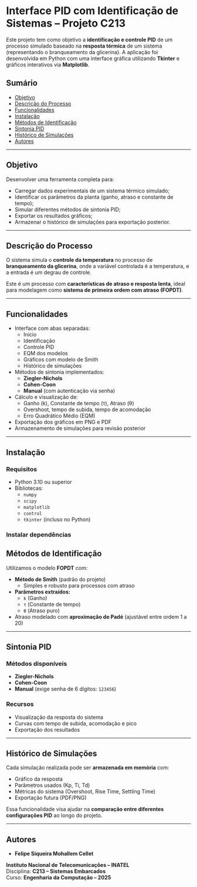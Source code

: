 # Interface PID com Identificação de Sistemas – Projeto C213

Este projeto tem como objetivo a **identificação e controle PID** de um processo simulado baseado na **resposta térmica** de um sistema (representando o branqueamento da glicerina). A aplicação foi desenvolvida em Python com uma interface gráfica utilizando **Tkinter** e gráficos interativos via **Matplotlib**.

## Sumário

- [Objetivo](#objetivo)
- [Descrição do Processo](#descrição-do-processo)
- [Funcionalidades](#funcionalidades)
- [Instalação](#instalação)
- [Métodos de Identificação](#métodos-de-identificação)
- [Sintonia PID](#sintonia-pid)
- [Histórico de Simulações](#histórico-de-simulações)
- [Autores](#autores)

---

## Objetivo

Desenvolver uma ferramenta completa para:

- Carregar dados experimentais de um sistema térmico simulado;
- Identificar os parâmetros da planta (ganho, atraso e constante de tempo);
- Simular diferentes métodos de sintonia PID;
- Exportar os resultados gráficos;
- Armazenar o histórico de simulações para exportação posterior.

---

## Descrição do Processo

O sistema simula o **controle da temperatura** no processo de **branqueamento da glicerina**, onde a variável controlada é a temperatura, e a entrada é um degrau de controle.

Este é um processo com **características de atraso e resposta lenta**, ideal para modelagem como **sistema de primeira ordem com atraso (FOPDT)**.

---

## Funcionalidades

- Interface com abas separadas:
  - Início
  - Identificação
  - Controle PID
  - EQM dos modelos
  - Gráficos com modelo de Smith
  - Histórico de simulações
- Métodos de sintonia implementados:
  - **Ziegler-Nichols**
  - **Cohen-Coon**
  - **Manual** (com autenticação via senha)
- Cálculo e visualização de:
  - Ganho (k), Constante de tempo (τ), Atraso (θ)
  - Overshoot, tempo de subida, tempo de acomodação
  - Erro Quadrático Médio (EQM)
- Exportação dos gráficos em PNG e PDF
- Armazenamento de simulações para revisão posterior

---

## Instalação

### Requisitos

- Python 3.10 ou superior
- Bibliotecas:
  - `numpy`
  - `scipy`
  - `matplotlib`
  - `control`
  - `tkinter` (incluso no Python)

### Instalar dependências



## Métodos de Identificação

Utilizamos o modelo **FOPDT** com:

- **Método de Smith** (padrão do projeto)
  - Simples e robusto para processos com atraso
- **Parâmetros extraídos:**
  - `k` (Ganho)
  - `τ` (Constante de tempo)
  - `θ` (Atraso puro)
- Atraso modelado com **aproximação de Padé** (ajustável entre ordem 1 a 20)

---

## Sintonia PID

### Métodos disponíveis

- **Ziegler-Nichols**
- **Cohen-Coon**
- **Manual** (exige senha de 6 dígitos: `123456`)

### Recursos

- Visualização da resposta do sistema
- Curvas com tempo de subida, acomodação e pico
- Exportação dos resultados

---

## Histórico de Simulações

Cada simulação realizada pode ser **armazenada em memória** com:

- Gráfico da resposta
- Parâmetros usados (Kp, Ti, Td)
- Métricas do sistema (Overshoot, Rise Time, Settling Time)
- Exportação futura (PDF/PNG)

Essa funcionalidade visa ajudar na **comparação entre diferentes configurações PID** ao longo do projeto.

---

## Autores

- **Felipe Siqueira Mohallem Cellet**


**Instituto Nacional de Telecomunicações – INATEL**  
Disciplina: **C213 – Sistemas Embarcados**  
Curso: **Engenharia da Computação – 2025**
